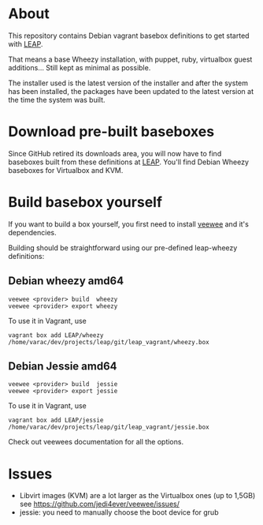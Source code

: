About
=====

This repository contains Debian vagrant basebox definitions to get started with
[LEAP](https://leap.se).

That means a base Wheezy installation, with puppet, ruby, virtualbox guest
additions… Still kept as minimal as possible.

The installer used is the latest version of the installer and after the system
has been installed, the packages have been updated to the latest version at the
time the system was built.


Download pre-built baseboxes
============================

Since GitHub retired its downloads area, you will now have to find baseboxes
built from these definitions at [LEAP](http://download.leap.se/).
You'll find Debian Wheezy baseboxes for Virtualbox and KVM.


Build basebox yourself
======================

If you want to build a box yourself, you first need to install
[veewee](https://github.com/jedi4ever/veewee) and it's
dependencies.

Building should be straightforward using our pre-defined leap-wheezy
definitions:

Debian wheezy amd64
-------------------

    veewee <provider> build  wheezy
    veewee <provider> export wheezy

To use it in Vagrant, use

    vagrant box add LEAP/wheezy /home/varac/dev/projects/leap/git/leap_vagrant/wheezy.box


Debian Jessie amd64
-------------------

    veewee <provider> build  jessie
    veewee <provider> export jessie

To use it in Vagrant, use

    vagrant box add LEAP/jessie /home/varac/dev/projects/leap/git/leap_vagrant/jessie.box



Check out veewees documentation for all the options.

Issues
======

* Libvirt images (KVM) are a lot larger as the Virtualbox ones (up to 1,5GB)
  see https://github.com/jedi4ever/veewee/issues/
* jessie: you need to manually choose the boot device for grub

